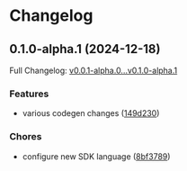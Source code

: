 # Changelog

## 0.1.0-alpha.1 (2024-12-18)

Full Changelog: [v0.0.1-alpha.0...v0.1.0-alpha.1](https://github.com/AndooBomber/example-stainless-go/compare/v0.0.1-alpha.0...v0.1.0-alpha.1)

### Features

* various codegen changes ([149d230](https://github.com/AndooBomber/example-stainless-go/commit/149d230be18af2ec97f7976fe0766cdd85aa918f))


### Chores

* configure new SDK language ([8bf3789](https://github.com/AndooBomber/example-stainless-go/commit/8bf3789e21a1b780d4f94d168c2b44d554f5751c))
